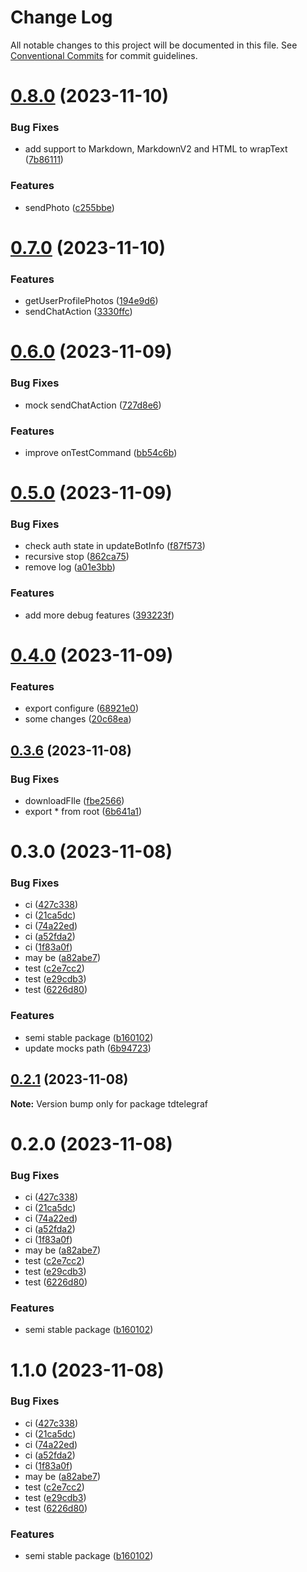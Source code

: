 # Change Log

All notable changes to this project will be documented in this file.
See [Conventional Commits](https://conventionalcommits.org) for commit guidelines.

# [0.8.0](https://github.com/TdTelegraf/tdtelegraf/compare/v0.7.0...v0.8.0) (2023-11-10)


### Bug Fixes

* add support to Markdown, MarkdownV2 and HTML to wrapText ([7b86111](https://github.com/TdTelegraf/tdtelegraf/commit/7b86111248dcd76b33c06a85a58ee3a419bfd73d))


### Features

* sendPhoto ([c255bbe](https://github.com/TdTelegraf/tdtelegraf/commit/c255bbe3720c9a0f9495a8f19b8e2d5620553746))





# [0.7.0](https://github.com/TdTelegraf/tdtelegraf/compare/v0.6.0...v0.7.0) (2023-11-10)


### Features

* getUserProfilePhotos ([194e9d6](https://github.com/TdTelegraf/tdtelegraf/commit/194e9d60cdb0540e11c1e62b91bee8cf93c389b2))
* sendChatAction ([3330ffc](https://github.com/TdTelegraf/tdtelegraf/commit/3330ffc34faa75fca238246032811297f4aa92a5))





# [0.6.0](https://github.com/TdTelegraf/tdtelegraf/compare/v0.5.0...v0.6.0) (2023-11-09)


### Bug Fixes

* mock sendChatAction ([727d8e6](https://github.com/TdTelegraf/tdtelegraf/commit/727d8e650b40f6fb6efbb67c94e53386fb25b131))


### Features

* improve onTestCommand ([bb54c6b](https://github.com/TdTelegraf/tdtelegraf/commit/bb54c6b4aa23bfaa84b1acc0c929e9534ecbafcc))





# [0.5.0](https://github.com/TdTelegraf/tdtelegraf/compare/v0.4.0...v0.5.0) (2023-11-09)


### Bug Fixes

* check auth state in updateBotInfo ([f87f573](https://github.com/TdTelegraf/tdtelegraf/commit/f87f573ddb8f969cb8bdfc4a3a454bf0a3c2554f))
* recursive stop ([862ca75](https://github.com/TdTelegraf/tdtelegraf/commit/862ca755d5d23f6fbaa8f960e8d25f50469aa17e))
* remove log ([a01e3bb](https://github.com/TdTelegraf/tdtelegraf/commit/a01e3bba7b9a0caa8cdd93a167c714c78b1fd0be))


### Features

* add more debug features ([393223f](https://github.com/TdTelegraf/tdtelegraf/commit/393223f4e3672e9788439c35e68347238e951d16))





# [0.4.0](https://github.com/TdTelegraf/tdtelegraf/compare/v0.3.6...v0.4.0) (2023-11-09)


### Features

* export configure ([68921e0](https://github.com/TdTelegraf/tdtelegraf/commit/68921e060f5bea19c8ab7b3eefda1b2633dc8b44))
* some changes ([20c68ea](https://github.com/TdTelegraf/tdtelegraf/commit/20c68ea1c15aafaa0854a41c26a12b17e79789fe))





## [0.3.6](https://github.com/TdTelegraf/tdtelegraf/compare/v0.3.0...v0.3.6) (2023-11-08)


### Bug Fixes

* downloadFIle ([fbe2566](https://github.com/TdTelegraf/tdtelegraf/commit/fbe2566c08cb52419829a9281c138991f6975363))
* export * from root ([6b641a1](https://github.com/TdTelegraf/tdtelegraf/commit/6b641a1aa573c4a91d42e6a66b0901c49ceae433))





# 0.3.0 (2023-11-08)


### Bug Fixes

* ci ([427c338](https://github.com/TdTelegraf/tdtelegraf/commit/427c33847c20b5e1814e13a21d1676584a4697f2))
* ci ([21ca5dc](https://github.com/TdTelegraf/tdtelegraf/commit/21ca5dceb8b688871b4ac961ed211f8e5a05fa47))
* ci ([74a22ed](https://github.com/TdTelegraf/tdtelegraf/commit/74a22ed2502d3bb10330b6902b855760818cbe05))
* ci ([a52fda2](https://github.com/TdTelegraf/tdtelegraf/commit/a52fda2d08b94cbc4ef9f8f3068a846c8a7e7182))
* ci ([1f83a0f](https://github.com/TdTelegraf/tdtelegraf/commit/1f83a0fa2d0b6fe66834e88d8cb4c4389ee8a342))
* may be ([a82abe7](https://github.com/TdTelegraf/tdtelegraf/commit/a82abe73021656739bbd29f395c64d72132685be))
* test ([c2e7cc2](https://github.com/TdTelegraf/tdtelegraf/commit/c2e7cc2f8ff3479e869c138ca00a77500b55a69a))
* test ([e29cdb3](https://github.com/TdTelegraf/tdtelegraf/commit/e29cdb326c3cf31d2e50fa2aef4419e68584dd78))
* test ([6226d80](https://github.com/TdTelegraf/tdtelegraf/commit/6226d806eaae909a7def223ba15d22c45b09bcc7))


### Features

* semi stable package ([b160102](https://github.com/TdTelegraf/tdtelegraf/commit/b160102ca3a0d53dd7510d30b92452cd049afe44))
* update mocks path ([6b94723](https://github.com/TdTelegraf/tdtelegraf/commit/6b94723efdc650f71c668a3c9d076251b0c068f3))





## [0.2.1](https://github.com/TdTelegraf/tdtelegraf/compare/v0.2.0...v0.2.1) (2023-11-08)

**Note:** Version bump only for package tdtelegraf





# 0.2.0 (2023-11-08)


### Bug Fixes

* ci ([427c338](https://github.com/TdTelegraf/tdtelegraf/commit/427c33847c20b5e1814e13a21d1676584a4697f2))
* ci ([21ca5dc](https://github.com/TdTelegraf/tdtelegraf/commit/21ca5dceb8b688871b4ac961ed211f8e5a05fa47))
* ci ([74a22ed](https://github.com/TdTelegraf/tdtelegraf/commit/74a22ed2502d3bb10330b6902b855760818cbe05))
* ci ([a52fda2](https://github.com/TdTelegraf/tdtelegraf/commit/a52fda2d08b94cbc4ef9f8f3068a846c8a7e7182))
* ci ([1f83a0f](https://github.com/TdTelegraf/tdtelegraf/commit/1f83a0fa2d0b6fe66834e88d8cb4c4389ee8a342))
* may be ([a82abe7](https://github.com/TdTelegraf/tdtelegraf/commit/a82abe73021656739bbd29f395c64d72132685be))
* test ([c2e7cc2](https://github.com/TdTelegraf/tdtelegraf/commit/c2e7cc2f8ff3479e869c138ca00a77500b55a69a))
* test ([e29cdb3](https://github.com/TdTelegraf/tdtelegraf/commit/e29cdb326c3cf31d2e50fa2aef4419e68584dd78))
* test ([6226d80](https://github.com/TdTelegraf/tdtelegraf/commit/6226d806eaae909a7def223ba15d22c45b09bcc7))


### Features

* semi stable package ([b160102](https://github.com/TdTelegraf/tdtelegraf/commit/b160102ca3a0d53dd7510d30b92452cd049afe44))





# 1.1.0 (2023-11-08)


### Bug Fixes

* ci ([427c338](https://github.com/TdTelegraf/tdtelegraf/commit/427c33847c20b5e1814e13a21d1676584a4697f2))
* ci ([21ca5dc](https://github.com/TdTelegraf/tdtelegraf/commit/21ca5dceb8b688871b4ac961ed211f8e5a05fa47))
* ci ([74a22ed](https://github.com/TdTelegraf/tdtelegraf/commit/74a22ed2502d3bb10330b6902b855760818cbe05))
* ci ([a52fda2](https://github.com/TdTelegraf/tdtelegraf/commit/a52fda2d08b94cbc4ef9f8f3068a846c8a7e7182))
* ci ([1f83a0f](https://github.com/TdTelegraf/tdtelegraf/commit/1f83a0fa2d0b6fe66834e88d8cb4c4389ee8a342))
* may be ([a82abe7](https://github.com/TdTelegraf/tdtelegraf/commit/a82abe73021656739bbd29f395c64d72132685be))
* test ([c2e7cc2](https://github.com/TdTelegraf/tdtelegraf/commit/c2e7cc2f8ff3479e869c138ca00a77500b55a69a))
* test ([e29cdb3](https://github.com/TdTelegraf/tdtelegraf/commit/e29cdb326c3cf31d2e50fa2aef4419e68584dd78))
* test ([6226d80](https://github.com/TdTelegraf/tdtelegraf/commit/6226d806eaae909a7def223ba15d22c45b09bcc7))


### Features

* semi stable package ([b160102](https://github.com/TdTelegraf/tdtelegraf/commit/b160102ca3a0d53dd7510d30b92452cd049afe44))
